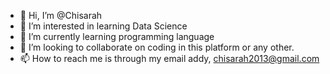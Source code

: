 - 👋 Hi, I’m @Chisarah
- 👀 I’m interested in learning Data Science 
- 🌱 I’m currently learning programming language
- 💞️ I’m looking to collaborate on coding in this platform or any other.
- 📫 How to reach me is through my email addy, chisarah2013@gmail.com

<!---
Chisarah/Chisarah is a ✨ special ✨ repository because its `README.md` (this file) appears on your GitHub profile.
You can click the Preview link to take a look at your changes.
--->
